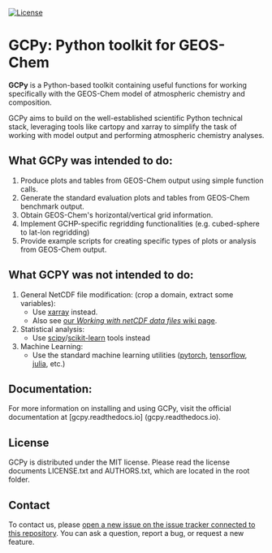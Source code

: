 [![License](https://img.shields.io/badge/License-MIT-blue.svg)](https://github.com/geoschem/gcpy/blob/master/LICENSE.txt)

# GCPy: Python toolkit for GEOS-Chem

**GCPy** is a Python-based toolkit containing useful functions for working specifically with the GEOS-Chem model of atmospheric chemistry and composition.

GCPy aims to build on the well-established scientific Python technical stack, leveraging tools like cartopy and xarray to simplify the task of working with model output and performing atmospheric chemistry analyses.



## What GCPy was intended to do:

1. Produce plots and tables from GEOS-Chem output using simple function calls.
2. Generate the standard evaluation plots and tables from GEOS-Chem benchmark output.
3. Obtain GEOS-Chem's horizontal/vertical grid information.
4. Implement GCHP-specific regridding functionalities (e.g. cubed-sphere to lat-lon regridding)
5. Provide example scripts for creating specific types of plots or analysis from GEOS-Chem output.

## What GCPY was not intended to do:

1. General NetCDF file modification: (crop a domain, extract some variables):
    * Use [xarray](http://xarray.pydata.org) instead.
    * Also see [our *Working with netCDF data files* wiki page](http://wiki.geos-chem.org/Working_with_netCDF_data_files).
2. Statistical analysis:
    * Use [scipy](http://www.scipy.org)/[scikit-learn](https://scikit-learn.org) tools instead
3. Machine Learning:
    * Use the standard machine learning utilities ([pytorch](https://pytorch.org), [tensorflow](https://www.tensorflow.org), [julia](https://julialang.org), etc.)


## Documentation:

For more information on installing and using GCPy, visit the official documentation at [gcpy.readthedocs.io] (gcpy.readthedocs.io).


## License

GCPy is distributed under the MIT license.  Please read the license documents LICENSE.txt and AUTHORS.txt, which are located in the root folder.


## Contact

To contact us, please [open a new issue on the issue tracker connected to this repository](https://github.com/geoschem/gcpy/issues/new/choose). You can ask a question, report a bug, or request a new feature.